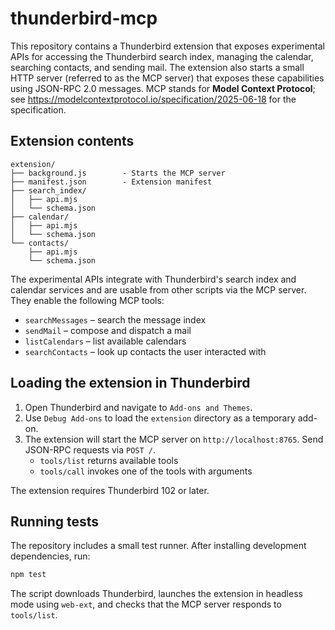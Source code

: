 # thunderbird-mcp

This repository contains a Thunderbird extension that exposes experimental APIs for
accessing the Thunderbird search index, managing the calendar, searching contacts, and sending mail.
The extension also starts a small HTTP server (referred to as the MCP server)
that exposes these capabilities using JSON-RPC 2.0 messages.
MCP stands for **Model Context Protocol**; see <https://modelcontextprotocol.io/specification/2025-06-18> for the specification.

## Extension contents

```
extension/
├── background.js        - Starts the MCP server
├── manifest.json        - Extension manifest
├── search_index/
│   ├── api.mjs
│   └── schema.json
├── calendar/
│   ├── api.mjs
│   └── schema.json
└── contacts/
    ├── api.mjs
    └── schema.json
```

The experimental APIs integrate with Thunderbird's search index and calendar
services and are usable from other scripts via the MCP server. They enable the
following MCP tools:

- `searchMessages` – search the message index
- `sendMail` – compose and dispatch a mail
- `listCalendars` – list available calendars
- `searchContacts` – look up contacts the user interacted with

## Loading the extension in Thunderbird

1. Open Thunderbird and navigate to `Add-ons and Themes`.
2. Use `Debug Add-ons` to load the `extension` directory as a temporary add-on.
3. The extension will start the MCP server on `http://localhost:8765`.
   Send JSON-RPC requests via `POST /`.
   - `tools/list` returns available tools
   - `tools/call` invokes one of the tools with arguments

The extension requires Thunderbird 102 or later.

## Running tests

The repository includes a small test runner. After installing
development dependencies, run:

```bash
npm test
```

The script downloads Thunderbird, launches the extension in headless mode
using `web-ext`, and checks that the MCP server responds to `tools/list`.
